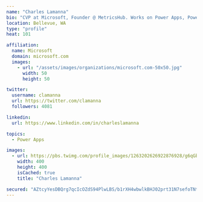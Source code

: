 ```yaml
---
name: "Charles Lamanna"
bio: "CVP at Microsoft, Founder @ MetricsHub. Works on Power Apps, Power Automate, Power Virtual Agent, Common Data Service and Dynamics 365."
location: Bellevue, WA
type: "profile"
heat: 101

affiliation:
  name: Microsoft
  domain: microsoft.com
  images:
    - url: "/assets/images/organizations/microsoft.com-50x50.jpg"
      width: 50
      height: 50

twitter:
  username: clamanna
  url: https://twitter.com/clamanna
  followers: 4081

linkedin:
  url: https://www.linkedin.com/in/charleslamanna

topics:
  - Power Apps

images:
  - url: https://pbs.twimg.com/profile_images/1263202626922876928/g6qGbHZ-_400x400.jpg
    width: 400
    height: 400
    isCached: true
    title: "Charles Lamanna"

secured: "AZtcyYesDBQrg7qcIcOZdS94PlwLBS/b1rXH4wbwlkBHJ02prt31N7sefoTNtfde6RbTBOst6STzIrQ19KagzhD5pVPcxQm+CSQN7j/hjnHx75OMpoq3dv88McgSPYHbBp4PQsfEJa5RTcnCC1jY45GzQkwdjxBtX7M1sJX0IzLmE/ah59Bbz/clZN0YTyTIiDBpLJvpXqorgFXRu1KidBjZ4eMsMBxgPDnqHE8SZMncez8VXTkO93OLzQGT2VpWI6uGHNWnrDqSlbbgu3mPX6lJy59Wbwlgac8VzxqpXco6Q0b4oLMLskKR5Ix6WKZyv8nZ6MtJOEa/qZB7aWsg9ish6ADD2990chY4U6hC5AdL1y+Th+MG7G4ARN/1U6uJrVGgNKNzlmDm7vTjkHDqsZvJ+1U+q3coY9ESk7ZkG+A=;ugODNxJWa2eP1wPNp9h/Xg=="
---
```


